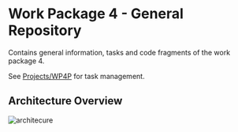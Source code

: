 # Work Package 4 - General Repository

Contains general information, tasks and code fragments of the work package 4.

See [Projects/WP4P](https://github.com/orgs/stream-project/projects/3) for task management.

## Architecture Overview

![architecure](https://drive.google.com/uc?id=10F_1zEcmOlwMe0u2n24m-gpRr9SvVIBZ)

  

